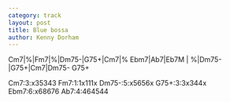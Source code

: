 ```yaml
---
category: track
layout: post
title: Blue bossa
author: Kenny Dorham
---
```


<canvas class="chords"  markdown="0">Cm7|%|Fm7|%|Dm75-|G75+|Cm7|%
Ebm7|Ab7|Eb7M | %|Dm75-|G75+|Cm7|Dm75- G75+</canvas>


<div  markdown="0">
<canvas class="diagram"  markdown="span">Cm7:3:x35343</canvas>
<canvas class="diagram"  markdown="span">Fm7:1:1x111x</canvas>
<canvas class="diagram"  markdown="span">Dm75-:5:x5656x</canvas>
<canvas class="diagram"  markdown="span">G75+:3:3x344x</canvas>
<canvas class="diagram"  markdown="span">Ebm7:6:x68676</canvas>
<canvas class="diagram"  markdown="span">Ab7:4:464544</canvas>
<div>



